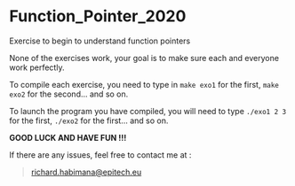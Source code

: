# Function_Pointer_2020
Exercise to begin to understand function pointers

None of the exercises work, your goal is to make sure each and everyone work perfectly.

To compile each exercise, you need to type in ```make exo1``` for the first, ```make exo2``` for the second... and so on.

To launch the program you have compiled, you will need to type ```./exo1 2 3``` for the first, ```./exo2``` for the first... and so on.

**GOOD LUCK AND HAVE FUN !!!**

If there are any issues, feel free to contact me at :
> richard.habimana@epitech.eu
